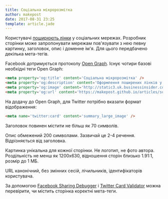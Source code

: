 ```yaml
---
title: Соціальна мікророзмітка
author: makepost
date: 2017-08-31 23:25
template: article.jade
---
```


Користувачі [поширюють лінки](https://css-tricks.com/essential-meta-tags-social-media/) у соціальних мережах. Розробник сторінки може запропонувати мережам пов'язувати з нею певну картинку, заголовок, опис і доменне ім'я. Для цього передбачено декілька мета-тегів.

<span class="more"></span>

Facebook дотримується протоколу [Open Graph](http://ogp.me/). Існує чотири базові необхідні теги Open Graph:

```html
<meta property='og:title' content='Соціальна мікророзмітка' />
<meta property='og:description' content='Оформлення поширених лінків у соцмережах за допомогою мета-тегів.' />
<meta property='og:image' content='http://static3.uk.businessinsider.com/image/591969a93f9c9b20008b46db-480/bill-gates-windows-xp.jpg' />
<meta property='og:url' content='https://makepost.github.io/articles/social-tags/' />
```

На додачу до Open Graph, для Twitter потрібно вказати формат відображення:

```html
<meta name='twitter:card' content='summary_large_image' />
```

Заголовок повинен містити не більш як 70 символів.

Опис обмежений 200 символами. Зазвичай це 2-4 речення. Відрізняється від заголовка.

Картинка унікальна для кожної сторінки. Не логотип, не фото автора. Роздільність не менш як 1200x630, відношення сторін близько 1.91:1, розмір до 1 МБ.

URL канонічний, без змінних сесій, лічильників, ідентифікаторів користувача.

За допомогою [Facebook Sharing Debugger](https://developers.facebook.com/tools/debug/sharing/) і [Twitter Card Validator](https://cards-dev.twitter.com/validator) можна перевірити, чи містить сторінка коректні мета-теги.